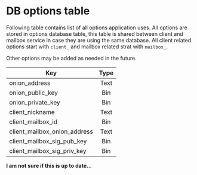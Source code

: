 # DB options table

Following table contains list of all options application uses. All options are stored in options database table, this table is shared between client and mailbox service in case they are using the same database. All client related options start with `client_` and mailbox related strat with `mailbox_`.

Other options may be added as needed in the future.

| Key                          | Type |
|------------------------------|:----:|
| onion_address                | Text |
| onion_public_key             | Bin  |
| onion_private_key            | Bin  |
| client_nickname              | Text |
| client_mailbox_id            | Bin  |
| client_mailbox_onion_address | Text |
| client_mailbox_sig_pub_key   | Bin  |
| client_mailbox_sig_priv_key  | Bin  |

**I am not sure if this is up to date...**
